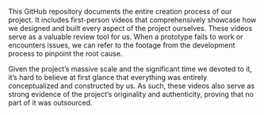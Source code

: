 This GitHub repository documents the entire creation process of our project. It includes first-person videos that comprehensively showcase how we designed and built every aspect of the project ourselves. These videos serve as a valuable review tool for us. When a prototype fails to work or encounters issues, we can refer to the footage from the development process to pinpoint the root cause.

Given the project’s massive scale and the significant time we devoted to it, it’s hard to believe at first glance that everything was entirely conceptualized and constructed by us. As such, these videos also serve as strong evidence of the project’s originality and authenticity, proving that no part of it was outsourced.
